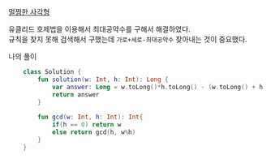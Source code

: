 [멀쩡한 사각형](https://programmers.co.kr/learn/courses/30/lessons/62048)

유클리드 호제법을 이용해서 최대공약수를 구해서 해결하였다.<br/>
규칙을 찾지 못해 검색해서 구했는데 `가로+세로-최대공약수` 찾아내는 것이 중요했다.

나의 풀이
```kotlin
    class Solution {
        fun solution(w: Int, h: Int): Long {
            var answer: Long = w.toLong()*h.toLong() - (w.toLong() + h.toLong() - gcd(w,h).toLong())
            return answer
        }
        
        fun gcd(w: Int, h: Int): Int{
            if(h == 0) return w
            else return gcd(h, w%h)
        }
    }
```